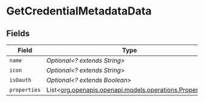 # GetCredentialMetadataData


## Fields

| Field                                                                                            | Type                                                                                             | Required                                                                                         | Description                                                                                      | Example                                                                                          |
| ------------------------------------------------------------------------------------------------ | ------------------------------------------------------------------------------------------------ | ------------------------------------------------------------------------------------------------ | ------------------------------------------------------------------------------------------------ | ------------------------------------------------------------------------------------------------ |
| `name`                                                                                           | *Optional<? extends String>*                                                                     | :heavy_minus_sign:                                                                               | N/A                                                                                              | acuityScheduling                                                                                 |
| `icon`                                                                                           | *Optional<? extends String>*                                                                     | :heavy_minus_sign:                                                                               | N/A                                                                                              | acuityScheduling.png                                                                             |
| `isOauth`                                                                                        | *Optional<? extends Boolean>*                                                                    | :heavy_minus_sign:                                                                               | N/A                                                                                              | false                                                                                            |
| `properties`                                                                                     | List<[org.openapis.openapi.models.operations.Properties](../../models/operations/Properties.md)> | :heavy_minus_sign:                                                                               | N/A                                                                                              |                                                                                                  |